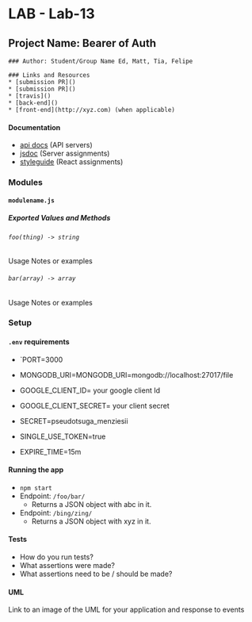 # LAB - Lab-13
## Project Name: Bearer of Auth
	### Author: Student/Group Name Ed, Matt, Tia, Felipe
	
	### Links and Resources
	* [submission PR]()
	* [submission PR]()
	* [travis]()
	* [back-end]()
	* [front-end](http://xyz.com) (when applicable)
#### Documentation
* [api docs](http://xyz.com) (API servers)
* [jsdoc](http://xyz.com) (Server assignments)
* [styleguide](http://xyz.com) (React assignments)
### Modules
#### `modulename.js`
##### Exported Values and Methods
###### `foo(thing) -> string`
Usage Notes or examples
###### `bar(array) -> array`
Usage Notes or examples
### Setup
#### `.env` requirements
* `PORT=3000
* MONGODB_URI=MONGODB_URI=mongodb://localhost:27017/file

* GOOGLE_CLIENT_ID= your google client Id

* GOOGLE_CLIENT_SECRET= your client secret

* SECRET=pseudotsuga_menziesii
* SINGLE_USE_TOKEN=true

* EXPIRE_TIME=15m
#### Running the app
* `npm start`
* Endpoint: `/foo/bar/`
  * Returns a JSON object with abc in it.
* Endpoint: `/bing/zing/`
  * Returns a JSON object with xyz in it.
  
#### Tests
* How do you run tests?
* What assertions were made?
* What assertions need to be / should be made?
#### UML
Link to an image of the UML for your application and response to events

